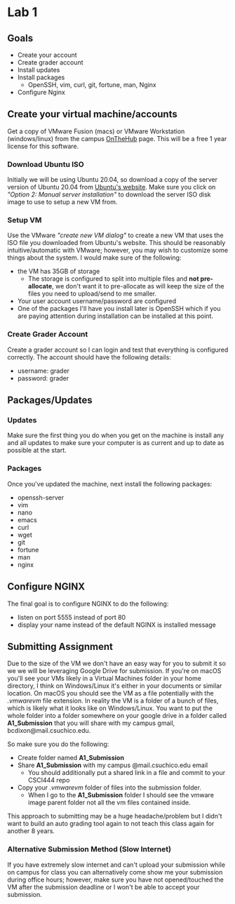 # Lab 1

## Goals

* Create your account
* Create grader account
* Install updates
* Install packages
    * OpenSSH, vim, curl, git, fortune, man, Nginx
* Configure Nginx

## Create your virtual machine/accounts

Get a copy of VMware Fusion (macs) or VMware Workstation (windows/linux) from the campus [OnTheHub](https://csuchico.onthehub.com/) page. This will be a free 1 year license for this software. 

### Download Ubuntu ISO

Initially we will be using Ubuntu 20.04, so download a copy of the server version of Ubuntu 20.04 from [Ubuntu's website](https://ubuntu.com/download/server). Make sure you click on *"Option 2: Manual server installation"* to download the server ISO disk image to use to setup a new VM from.

### Setup VM

Use the VMware *"create new VM dialog"* to create a new VM that uses the ISO file you downloaded from Ubuntu's website. This should be reasonably intuitive/automatic with VMware; however, you may wish to customize some things about the system. I would make sure of the following: 

* the VM has 35GB of storage
    * The storage is configured to split into multiple files and **not pre-allocate**, we don't want it to pre-allocate as will keep the size of the files you need to upload/send to me smaller. 
* Your user account username/password are configured
* One of the packages I'll have you install later is OpenSSH which if you are paying attention during installation can be installed at this point. 

### Create Grader Account

Create a grader account so I can login and test that everything is configured correctly. The account should have the following details:

* username: grader
* password: grader

## Packages/Updates

### Updates

Make sure the first thing you do when you get on the machine is install any and all updates to make sure your computer is as current and up to date as possible at the start. 

### Packages

Once you've updated the machine, next install the following packages:

* openssh-server
* vim
* nano
* emacs 
* curl
* wget
* git
* fortune
* man
* nginx

## Configure NGINX

The final goal is to configure NGINX to do the following:

* listen on port 5555 instead of port 80
* display your name instead of the default NGINX is installed message

## Submitting Assignment

Due to the size of the VM we don't have an easy way for you to submit it so we we will be leveraging Google Drive for submission. If you're on macOS you'll see your VMs likely in a Virtual Machines folder in your home directory, I think on Windows/Linux it's either in your documents or similar location. On macOS you should see the VM as a file potentially with the *.vmwarevm* file extension. In reality the VM is a folder of a bunch of files, which is likely what it looks like on Windows/Linux. You want to put the whole folder into a folder somewhere on your google drive in a folder called **A1_Submission** that you will share with my campus gmail, &#098;&#099;&#100;&#105;&#120;&#111;&#110;&#064;&#109;&#097;&#105;&#108;&#046;&#099;&#115;&#117;&#099;&#104;&#105;&#099;&#111;&#046;&#101;&#100;&#117;. 

So make sure you do the following:

* Create folder named **A1_Submission**
* Share **A1_Submission** with my campus @mail.csuchico.edu email
    * You should additionally put a shared link in a file and commit to your CSCI444 repo
* Copy your *.vmwarevm* folder of files into the submission folder.
    * When I go to the **A1_Submission** folder I should see the vmware image parent folder not all the vm files contained inside. 

This approach to submitting may be a huge headache/problem but I didn't want to build an auto grading tool again to not teach this class again for another 8 years. 

### Alternative Submission Method (Slow Internet)

If you have extremely slow internet and can't upload your submission while on campus for class you can alternatively come show me your submission during office hours; however, make sure you have not opened/touched the VM after the submission deadline or I won't be able to accept your submission. 